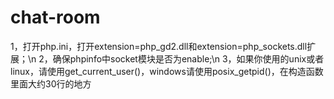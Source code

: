 # chat-room
1，打开php.ini，打开extension=php_gd2.dll和extension=php_sockets.dll扩展；\n
2，确保phpinfo中socket模块是否为enable;\n
3，如果你使用的unix或者linux，请使用get_current_user()，windows请使用posix_getpid()，在构造函数里面大约30行的地方
